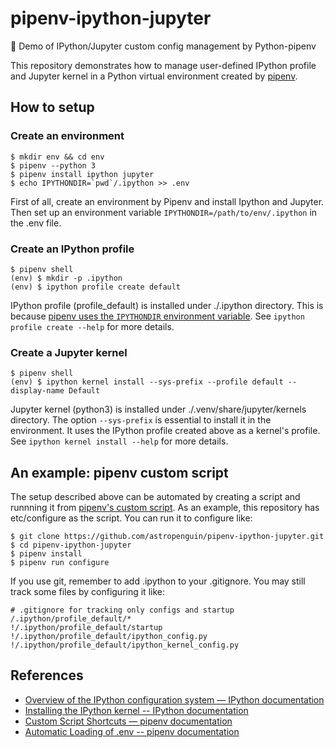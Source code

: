# pipenv-ipython-jupyter
:penguin: Demo of IPython/Jupyter custom config management by Python-pipenv

This repository demonstrates how to manage user-defined IPython profile and Jupyter kernel in a Python virtual environment created by [pipenv](https://pipenv.readthedocs.io/en/latest/).

## How to setup

### Create an environment

```shell
$ mkdir env && cd env
$ pipenv --python 3
$ pipenv install ipython jupyter
$ echo IPYTHONDIR=`pwd`/.ipython >> .env
```

First of all, create an environment by Pipenv and install Ipython and Jupyter.
Then set up an environment variable `IPYTHONDIR=/path/to/env/.ipython` in the .env file.

### Create an IPython profile

```shell
$ pipenv shell
(env) $ mkdir -p .ipython
(env) $ ipython profile create default
```

IPython profile (profile_default) is installed under ./.ipython directory.
This is because [pipenv uses the `IPYTHONDIR` environment variable](https://pipenv.readthedocs.io/en/latest/advanced/#automatic-loading-of-env).
See `ipython profile create --help` for more details.

### Create a Jupyter kernel

```shell
$ pipenv shell
(env) $ ipython kernel install --sys-prefix --profile default --display-name Default
```

Jupyter kernel (python3) is installed under ./.venv/share/jupyter/kernels directory.
The option `--sys-prefix` is essential to install it in the environment.
It uses the IPython profile created above as a kernel's profile.
See `ipython kernel install --help` for more details.

## An example: pipenv custom script

The setup described above can be automated by creating a script and runnning it from [pipenv's custom script](https://pipenv.readthedocs.io/en/latest/advanced/#custom-script-shortcuts).
As an example, this repository has etc/configure as the script.
You can run it to configure like:

```shell
$ git clone https://github.com/astropenguin/pipenv-ipython-jupyter.git
$ cd pipenv-ipython-jupyter
$ pipenv install
$ pipenv run configure
```

If you use git, remember to add .ipython to your .gitignore.
You may still track some files by configuring it like:

```
# .gitignore for tracking only configs and startup
/.ipython/profile_default/*
!/.ipython/profile_default/startup
!/.ipython/profile_default/ipython_config.py
!/.ipython/profile_default/ipython_kernel_config.py
```

## References

+ [Overview of the IPython configuration system — IPython documentation](https://ipython.readthedocs.io/en/stable/development/config.html)
+ [Installing the IPython kernel -- IPython documentation](https://ipython.readthedocs.io/en/stable/install/kernel_install.html)
+ [Custom Script Shortcuts — pipenv documentation](https://pipenv.readthedocs.io/en/latest/advanced/#custom-script-shortcuts)
+ [Automatic Loading of .env -- pipenv documentation](https://pipenv.readthedocs.io/en/latest/advanced/#automatic-loading-of-env)